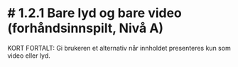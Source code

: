 # # 1.2.1 Bare lyd og bare video (forhåndsinnspilt, Nivå A)
KORT FORTALT: Gi brukeren et alternativ når innholdet presenteres kun som video eller lyd.